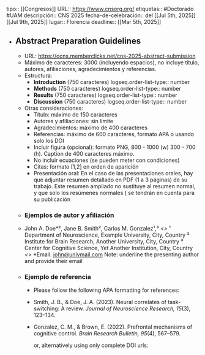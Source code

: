 tipo::  [[Congresos]]
URL:: https://www.cnsorg.org/
etiquetas:: #Doctorado #UAM
descripción:: CNS 2025
fecha-de-celebración:: del [[Jul 5th, 2025]] [[Jul 9th, 2025]] 
lugar:: Florencia
deadline:: [[Mar 5th, 2025]]

- ## Abstract Preparation Guidelines
	- URL: https://ocns.memberclicks.net/cns-2025-abstract-submission
	- Máximo de caracteres: 3000 (incluyendo espacios), no incluye título, autores, afiliaciones, agradecimientos y referencias.
	- Estructura:
		- **Introduction** (750 caracteres)
		  logseq.order-list-type:: number
		- **Methods** (750 caracteres)
		  logseq.order-list-type:: number
		- **Results** (750 caracteres)
		  logseq.order-list-type:: number
		- **Discussion** (750 caracteres)
		  logseq.order-list-type:: number
	- Otras consideraciones:
		- Título: máximo de 150 caracteres
		- Autores y afiliaciones: sin limite
		- Agradecimientos: máximo de 400 caracteres
		- Referencias: máximo de 600 caracteres, formato APA o usando solo los DOI
		- Incluir figura (opcional): formato PNG, 800 - 1000 (w) 300 - 700 (h). Caption de 400 caracteres máximo.
		- No incluir ecuaciones (se pueden meter con condiciones)
		- Citas: formato [1,2] en orden de aparición
		- Presentación oral: En el caso de las presentaciones orales, hay que adjuntar resumen detallado en PDF (1 a 3 páginas) de su trabajo. Este resumen ampliado no sustituye al resumen normal, y que solo los resúmenes normales ( se tendrán en cuenta para su publicación
	- ### Ejemplos de autor y afiliación
	- John A. Doe*², Jane B. Smith², Carlos M. Gonzalez¹,³
	  *<<leave one line>>*
	  ¹ Department of Neuroscience, Example University, City, Country
	  ² Institute for Brain Research, Another University, City, Country
	  ³ Center for Cognitive Science, Yet Another Institution, City, Country
	  *<<leave one line>>*
	  *Email: john@univmail.com
	  Note: underline the presenting author and provide their email
	- ### Ejemplo de referencia
		- Please follow the following APA formatting for references:
		- Smith, J. B., & Doe, J. A. (2023). Neural correlates of task-switching: A review. *Journal of Neuroscience Research, 15*(3), 123–134.
		- Gonzalez, C. M., & Brown, E. (2022). Prefrontal mechanisms of cognitive control. *Brain Research Bulletin, 95*(4), 567–579. 
		  
		  or, alternatively using only complete DOI urls:
